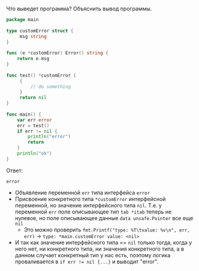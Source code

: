 Что выведет программа? Объяснить вывод программы.
```go
package main
 
type customError struct {
     msg string
}
 
func (e *customError) Error() string {
    return e.msg
}
 
func test() *customError {
     {
         // do something
     }
     return nil
}
 
func main() {
    var err error
    err = test()
    if err != nil {
        println("error")
        return
    }
    println("ok")
}

```
Ответ:
```
error
```
- Объявление переменной `err` типа интерфейса `error`
- Присвоение конкретного типа `*customError` интерфейсной переменной, но значение интерфейсного типа `nil`.
Т.е. у переменной `err` поле описывающее тип `tab *itab` теперь не нулевое, но поле описывающее данные `data unsafe.Pointer` все еще `nil`
  - Это можно проверить `fmt.Printf("type: %T\tvalue: %v\n", err, err)` -> `type: *main.customError value: <nil>`
- И так как значение интерфейсного типа == `nil` только тогда, когда у него нет, ни конкретного типа, ни значения конкретного типа, 
а в данном случает конкретный тип у нас есть, поэтому логика проваливается в `if err != nil {...}` и выводит "error".
